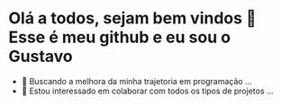 # Olá a todos, sejam bem vindos 👋 Esse é meu github e eu sou o **Gustavo**

<!--
**Gustavo-S-Nascimento/Gustavo-S-Nascimento** is a ✨ _special_ ✨ repository because its `README.md` (this file) appears on your GitHub profile.

Here are some ideas to get you started:
-->
- 🌱 Buscando a melhora da minha trajetoria em programação ...
- 👯 Estou interessado em colaborar com todos os tipos de projetos ...

